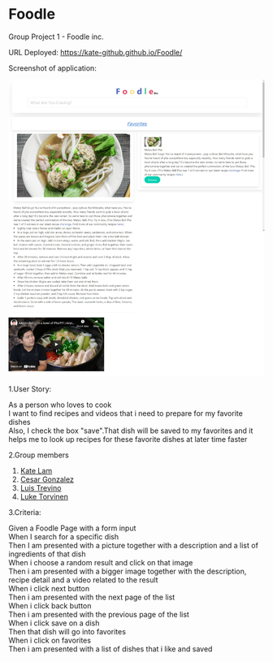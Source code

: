 # Foodle
Group Project 1 - Foodle inc.

URL Deployed:
https://kate-github.github.io/Foodle/

Screenshot of application:

![alt text](./Web%20capture_24-6-2022_17381_kate-github.github.io.jpeg)

1.User Story:

As a person who loves to cook <br/>
I want to find recipes and videos that i need to prepare for my favorite dishes<br/>
Also, I check the box "save".That dish will be saved to my favorites and it helps me to look up recipes for these favorite dishes at later time faster<br/>

2.Group members
<ol>
     <li><a href="https://github.com/Kate-github/Foodle">Kate Lam</a></li> 
     <li><a href="https://github.com/besarrrr/Foodle">Cesar Gonzalez</a></li>
     <li><a href="https://github.com/Luis-Tre10">Luis Trevino</a></li>
     <li><a href="https://github.com/luketorv">Luke Torvinen</a></li>
</ol>

3.Criteria:

Given a Foodle Page with a form input <br/>
When I search for a specific dish <br/>
Then I am presented with a picture together with a description and a list of ingredients of that dish<br/>
When i choose a random result and click on that image <br/>
Then i am presented with a bigger image together with the description, recipe detail and a video related to the result <br/>
When i click next button <br/>
Then i am presented with the next page of the list <br/>
When i click back button <br/>
Then i am presented with the previous page of the list <br/>
When i click save on a dish <br/>
Then that dish will go into favorites <br/>
When i click on favorites <br/>
Then i am presented with a list of dishes that i like and saved <br/>
